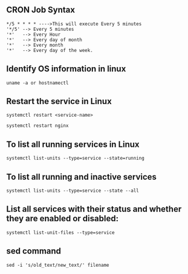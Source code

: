 
## CRON Job Syntax
```
*/5 * * * * ---->This will execute Every 5 minutes
'*/5' --> Every 5 minutes
'*'   --> Every Hour
'*'   --> Every day of month
'*'   --> Every month
'*'   --> Every day of the week.
```
## Identify OS information in linux
```
uname -a or hostnamectl
```
## Restart the service in Linux
```
systemctl restart <service-name>

systemctl restart nginx
```
## To list all running services in Linux
```
systemctl list-units --type=service --state=running
```
## To list all running and inactive services
```
systemctl list-units --type=service --state --all
```
## List all services with their status and whether they are enabled or disabled:
```
systemctl list-unit-files --type=service
```
## sed command
```
sed -i 's/old_text/new_text/' filename
```
